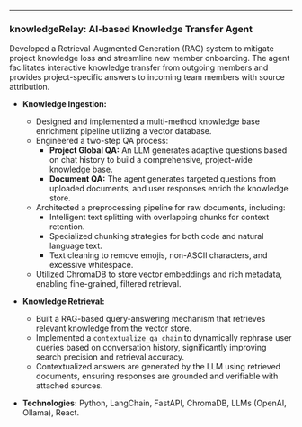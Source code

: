 ***

### **knowledgeRelay: AI-based Knowledge Transfer Agent**

Developed a Retrieval-Augmented Generation (RAG) system to mitigate project knowledge loss and streamline new member onboarding. The agent facilitates interactive knowledge transfer from outgoing members and provides project-specific answers to incoming team members with source attribution.

* **Knowledge Ingestion:**
    * Designed and implemented a multi-method knowledge base enrichment pipeline utilizing a vector database.
    * Engineered a two-step QA process:
        * **Project Global QA:** An LLM generates adaptive questions based on chat history to build a comprehensive, project-wide knowledge base.
        * **Document QA:** The agent generates targeted questions from uploaded documents, and user responses enrich the knowledge store.
    * Architected a preprocessing pipeline for raw documents, including:
        * Intelligent text splitting with overlapping chunks for context retention.
        * Specialized chunking strategies for both code and natural language text.
        * Text cleaning to remove emojis, non-ASCII characters, and excessive whitespace.
    * Utilized ChromaDB to store vector embeddings and rich metadata, enabling fine-grained, filtered retrieval.

* **Knowledge Retrieval:**
    * Built a RAG-based query-answering mechanism that retrieves relevant knowledge from the vector store.
    * Implemented a `contextualize_qa_chain` to dynamically rephrase user queries based on conversation history, significantly improving search precision and retrieval accuracy.
    * Contextualized answers are generated by the LLM using retrieved documents, ensuring responses are grounded and verifiable with attached sources.

* **Technologies:** Python, LangChain, FastAPI, ChromaDB, LLMs (OpenAI, Ollama), React.

